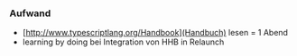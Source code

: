 ###  Aufwand

- [http://www.typescriptlang.org/Handbook](Handbuch) lesen = 1 Abend
- learning by doing bei Integration von HHB in Relaunch
